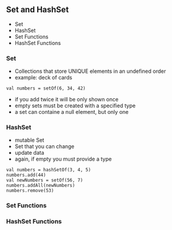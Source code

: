 ## Set and HashSet
- Set
- HashSet
- Set Functions
- HashSet Functions

### Set
- Collections that store UNIQUE elements in an undefined order
- example: deck of cards
```
val numbers = setOf(6, 34, 42)
```
- if you add twice it will be only shown once
- empty sets must be created with a specified type
- a set can containe a null element, but only one

### HashSet
- mutable Set
- Set that you can change
- update data
- again, if empty you must provide a type
```
val numbers = hashSetOf(3, 4, 5)
numbers.add(44)
val newNumbers = setOf(56, 7)
numbers.addAll(newNumbers)
numbers.remove(53)
```

### Set Functions

### HashSet Functions
